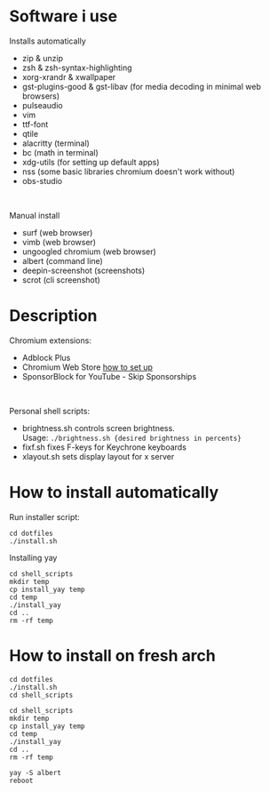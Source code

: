 # Software i use
Installs automatically
 - zip & unzip
 - zsh & zsh-syntax-highlighting
 - xorg-xrandr & xwallpaper
 - gst-plugins-good & gst-libav (for media decoding in minimal web browsers)
 - pulseaudio
 - vim
 - ttf-font
 - qtile
 - alacritty (terminal)
 - bc (math in terminal)
 - xdg-utils (for setting up default apps)
 - nss (some basic libraries chromium doesn't work without)
 - obs-studio

<br>

Manual install
 - surf (web browser)
 - vimb (web browser)
 - ungoogled chromium (web browser)
 - albert (command line)
 - deepin-screenshot (screenshots)
 - scrot (cli screenshot)

# Description

Chromium extensions:
 - Adblock Plus
 - Chromium Web Store <span class="external-link"><a href="https://github.com/NeverDecaf/chromium-web-store" target="_blank">how to set up</a></span>
 - SponsorBlock for YouTube - Skip Sponsorships

<br>

Personal shell scripts:
 - brightness.sh controls screen brightness. <br>
   Usage: ```./brightness.sh {desired brightness in percents} ```
 - fixf.sh fixes F-keys for Keychrone keyboards
 - xlayout.sh sets display layout for x server

# How to install automatically
Run installer script: 
<br>
```
cd dotfiles
./install.sh
```

Installing yay
```
cd shell_scripts
mkdir temp
cp install_yay temp
cd temp
./install_yay
cd ..
rm -rf temp
```
# How to install on fresh arch
```
cd dotfiles
./install.sh
cd shell_scripts

cd shell_scripts
mkdir temp
cp install_yay temp
cd temp
./install_yay
cd ..
rm -rf temp

yay -S albert
reboot
```
